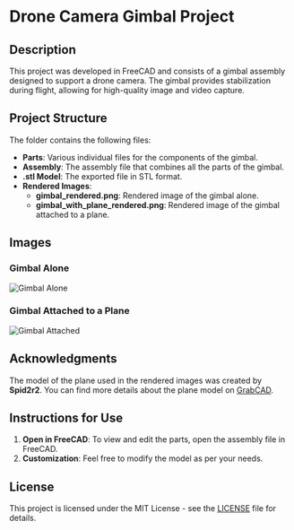 # Drone Camera Gimbal Project

## Description

This project was developed in FreeCAD and consists of a gimbal assembly designed to support a drone camera. The gimbal provides stabilization during flight, allowing for high-quality image and video capture.

## Project Structure

The folder contains the following files:

- **Parts**: Various individual files for the components of the gimbal.
- **Assembly**: The assembly file that combines all the parts of the gimbal.
- **.stl Model**: The exported file in STL format.
- **Rendered Images**:
  - **gimbal_rendered.png**: Rendered image of the gimbal alone.
  - **gimbal_with_plane_rendered.png**: Rendered image of the gimbal attached to a plane.

## Images

### Gimbal Alone

![Gimbal Alone](Gimbal_rendered.png)

### Gimbal Attached to a Plane

![Gimbal Attached](Plane_plus_gimbal.png)

## Acknowledgments

The model of the plane used in the rendered images was created by **Spid2r2**. You can find more details about the plane model on [GrabCAD](https://grabcad.com/library/ry_x9a-1).

## Instructions for Use

1. **Open in FreeCAD**: To view and edit the parts, open the assembly file in FreeCAD.
2. **Customization**: Feel free to modify the model as per your needs.

## License

This project is licensed under the MIT License - see the [LICENSE](LICENSE) file for details.

